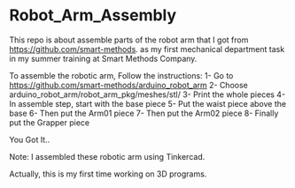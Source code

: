 # Robot_Arm_Assembly

This repo is about assemble parts of the robot arm that I got from https://github.com/smart-methods. as my first mechanical department task in my summer training at Smart Methods Company.

To assemble the robotic arm,
Follow the instructions:
1- Go to https://github.com/smart-methods/arduino_robot_arm
2- Choose arduino_robot_arm/robot_arm_pkg/meshes/stl/
3- Print the whole pieces
4- In assemble step, start with the base piece
5- Put the waist piece above the base
6- Then put the Arm01 piece
7- Then put the Arm02 piece
8- Finally  put the Grapper piece

You Got It.. 

Note: I assembled these robotic arm using Tinkercad.

Actually, this is my first time working on 3D programs.

